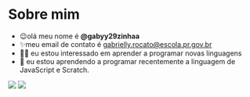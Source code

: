 # Sobre mim
- 😉olá meu nome é **@gabyy29zinhaa**
- ✨meu email de contato é gabrielly.rocato@escola.pr.gov.br
- 👍🏻 eu estou interessado em aprender a programar novas linguagens
- 🌱 eu estou aprendendo a programar recentemente a linguagem de JavaScript e Scratch.

![](https://img.shields.io/badge/JavaScript-323330?style=for-the-badge&logo=javascript&logoColor=F7DF1E)
![](https://img.shields.io/badge/Scratch-4D97FF?style=for-the-badge&logo=Scratch&logoColor=white)
